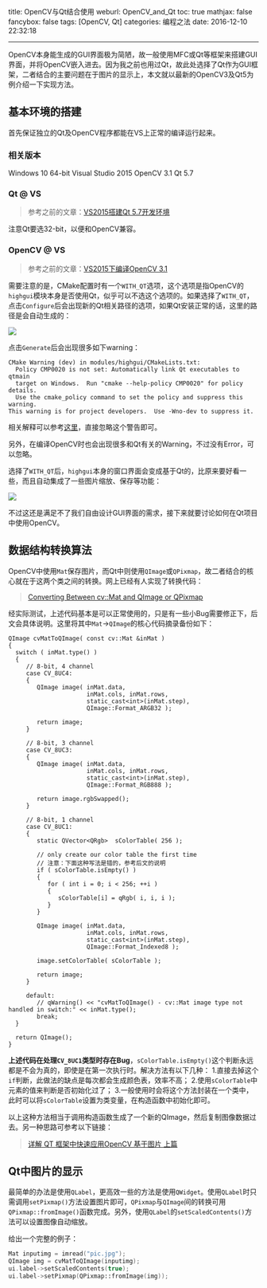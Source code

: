 title: OpenCV与Qt结合使用
weburl: OpenCV_and_Qt
toc: true
mathjax: false
fancybox: false
tags: [OpenCV, Qt]
categories: 编程之法
date: 2016-12-10 22:32:18

---

OpenCV本身能生成的GUI界面极为简陋，故一般使用MFC或Qt等框架来搭建GUI界面，并将OpenCV嵌入进去。因为我之前也用过Qt，故此处选择了Qt作为GUI框架，二者结合的主要问题在于图片的显示上，本文就以最新的OpenCV3及Qt5为例介绍一下实现方法。

<!--more-->

## 基本环境的搭建

首先保证独立的Qt及OpenCV程序都能在VS上正常的编译运行起来。

### 相关版本
Windows 10 64-bit
Visual Studio 2015
OpenCV 3.1
Qt 5.7

### Qt @ VS
> 参考之前的文章：[VS2015搭建Qt 5.7开发环境](/2016/12/09/VS2015_Qt5_7/)

注意Qt要选32-bit，以便和OpenCV兼容。

### OpenCV @ VS
> 参考之前的文章：[VS2015下编译OpenCV 3.1](/2016/12/06/VS2015_OpenCV31/)

需要注意的是，CMake配置时有一个`WITH_QT`选项，这个选项是指OpenCV的`highgui`模块本身是否使用Qt，似乎可以不选这个选项的。如果选择了`WITH_QT`，点击`Configure`后会出现新的Qt相关路径的选项，如果Qt安装正常的话，这里的路径是会自动生成的：

![](https://img.gaomf.cn/20161209223450.png)

点击`Generate`后会出现很多如下warning：

``` no-highlight
CMake Warning (dev) in modules/highgui/CMakeLists.txt:
  Policy CMP0020 is not set: Automatically link Qt executables to qtmain
  target on Windows.  Run "cmake --help-policy CMP0020" for policy details.
  Use the cmake_policy command to set the policy and suppress this warning.
This warning is for project developers.  Use -Wno-dev to suppress it.
```

相关解释可以参考[这里](https://cmake.org/cmake/help/v3.0/policy/CMP0020.html)，直接忽略这个警告即可。

另外，在编译OpenCV时也会出现很多和Qt有关的Warning，不过没有Error，可以忽略。

选择了`WITH_QT`后，`highgui`本身的窗口界面会变成基于Qt的，比原来要好看一些，而且自动集成了一些图片缩放、保存等功能：

![](https://img.gaomf.cn/20161209224409.png?x-oss-process=image/resize,w_600)

不过这还是满足不了我们自由设计GUI界面的需求，接下来就要讨论如何在Qt项目中使用OpenCV。

## 数据结构转换算法

OpenCV中使用`Mat`保存图片，而Qt中则使用`QImage`或`QPixmap`，故二者结合的核心就在于这两个类之间的转换。网上已经有人实现了转换代码：

> [Converting Between cv::Mat and QImage or QPixmap](https://asmaloney.com/2013/11/code/converting-between-cvmat-and-qimage-or-qpixmap/)

经实际测试，上述代码基本是可以正常使用的，只是有一些小Bug需要修正下，后文会具体说明。这里将其中`Mat`->`QImage`的核心代码摘录备份如下：

```
QImage cvMatToQImage( const cv::Mat &inMat )
{
  switch ( inMat.type() )
  {
     // 8-bit, 4 channel
     case CV_8UC4:
     {
        QImage image( inMat.data,
                      inMat.cols, inMat.rows,
                      static_cast<int>(inMat.step),
                      QImage::Format_ARGB32 );

        return image;
     }

     // 8-bit, 3 channel
     case CV_8UC3:
     {
        QImage image( inMat.data,
                      inMat.cols, inMat.rows,
                      static_cast<int>(inMat.step),
                      QImage::Format_RGB888 );

        return image.rgbSwapped();
     }

     // 8-bit, 1 channel
     case CV_8UC1:
     {
        static QVector<QRgb>  sColorTable( 256 );

        // only create our color table the first time
        // 注意：下面这种写法是错的，参考后文的说明
        if ( sColorTable.isEmpty() )
        {
           for ( int i = 0; i < 256; ++i )
           {
              sColorTable[i] = qRgb( i, i, i );
           }
        }

        QImage image( inMat.data,
                      inMat.cols, inMat.rows,
                      static_cast<int>(inMat.step),
                      QImage::Format_Indexed8 );

        image.setColorTable( sColorTable );

        return image;
     }

     default:
        // qWarning() << "cvMatToQImage() - cv::Mat image type not handled in switch:" << inMat.type();
        break;
  }

  return QImage();
}
```

**上述代码在处理`CV_8UC1`类型时存在Bug**，`sColorTable.isEmpty()`这个判断永远都是不会为真的，即使是在第一次执行时。解决方法有以下几种：
1.直接去掉这个`if`判断，此做法的缺点是每次都会生成颜色表，效率不高；
2.使用`sColorTable`中元素的值来判断是否初始化过了；
3.一般使用时会将这个方法封装在一个类中，此时可以将`sColorTable`设置为类变量，在构造函数中初始化即可。

以上这种方法相当于调用构造函数生成了一个新的QImage，然后复制图像数据过去。另一种思路可参考以下链接：

> [详解 QT 框架中快速应用OpenCV 基于图片 上篇](http://mobile.51cto.com/symbian-271260.htm)


## Qt中图片的显示

最简单的办法是使用`QLabel`，更高效一些的方法是使用`QWidget`。使用`QLabel`时只需调用`setPixmap()`方法设置图片即可，`QPixmap`与`QImage`间的转换可用`QPixmap::fromImage()`函数完成。另外，使用`QLabel`的`setScaledContents()`方法可以设置图像自动缩放。

给出一个完整的例子：

```cpp
Mat inputimg = imread("pic.jpg");
QImage img = cvMatToQImage(inputimg);
ui.label->setScaledContents(true);
ui.label->setPixmap(QPixmap::fromImage(img));
```
